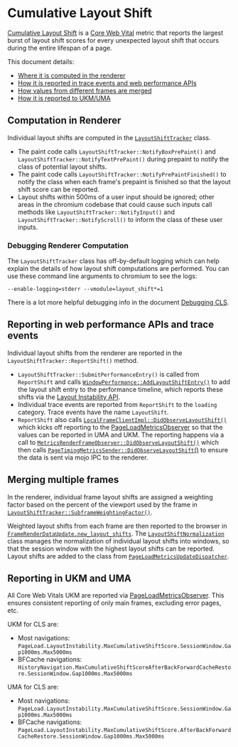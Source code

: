# Cumulative Layout Shift

[Cumulative Layout Shift](https://web.dev/cls) is a
[Core Web Vital](https://web.dev/vitals) metric that reports the largest burst
of layout shift scores for every unexpected layout shift that occurs during the
entire lifespan of a page.

This document details:
* [Where it is computed in the renderer](#Computation-in-Renderer)
* [How it is reported in trace events and web performance APIs](#Reporting-in-web-performance-APIs-and-trace-events)
* [How values from different frames are merged](#Merging-multiple-frames)
* [How it is reported to UKM/UMA](#Reporting-in-UKM-and-UMA)

## Computation in Renderer

Individual layout shifts are computed in the
[`LayoutShiftTracker`](/third_party/blink/renderer/core/layout/layout_shift_tracker.cc)
class.

* The paint code calls `LayoutShiftTracker::NotifyBoxPrePaint()` and
  `LayoutShiftTracker::NotifyTextPrePaint()` during prepaint to notify the class
  of potential layout shifts.
* The paint code calls `LayoutShiftTracker::NotifyPrePaintFinished()` to notify
  the class when each frame's prepaint is finished so that the layout shift
  score can be reported.
* Layout shifts within 500ms of a user input should be ignored; other areas in
  the chromium codebase that could cause such inputs call methods like
  `LayoutShiftTracker::NotifyInput()` and `LayoutShiftTracker::NotifyScroll()`
  to inform the class of these user inputs.

### Debugging Renderer Computation

The `LayoutShiftTracker` class has off-by-default logging which can help explain
 the details of how layout shift computations are performed. You can use these
 command line arguments to chromium to see the logs:

`--enable-logging=stderr --vmodule=layout_shift*=1`

There is a lot more helpful debugging info in the document
[Debugging CLS](https://bit.ly/debug-cls).

## Reporting in web performance APIs and trace events

Individual layout shifts from the renderer are reported in the
`LayoutShiftTracker::ReportShift()` method.

* `LayoutShiftTracker::SubmitPerformanceEntry()` is called from `ReportShift`
  and calls [`WindowPerformance::AddLayoutShiftEntry()`](https://source.chromium.org/chromium/chromium/src/+/main:third_party/blink/renderer/core/timing/window_performance.cc;drc=054e08864177603f17edbc111db7ebc8586906bd;bpv=0;bpt=0;l=621)
  to add the layout shift entry to the performance timeline, which reports these
  shifts via the
  [Layout Instability API](https://wicg.github.io/layout-instability/).
* Individual trace events are reported from `ReportShift` to the `loading`
  category. Trace events have the name `LayoutShift`.
* `ReportShift` also calls
  [`LocalFrameClientImpl::DidObserveLayoutShift()`](https://source.chromium.org/chromium/chromium/src/+/main:third_party/blink/renderer/core/frame/local_frame_client_impl.cc;l=730;drc=054e08864177603f17edbc111db7ebc8586906bd;bpv=1;bpt=1?q=metrics_render_frame_observer.cc&ss=chromium%2Fchromium%2Fsrc)
  which kicks off reporting to the
  [PageLoadMetricsObserver](/chrome/browser/page_load_metrics/observers/README.md)
  so that the values can be reported in UMA and UKM. The reporting happens via a
  call to
  [`MetricsRenderFrameObserver::DidObserveLayoutShift()`](https://source.chromium.org/chromium/chromium/src/+/main:components/page_load_metrics/renderer/metrics_render_frame_observer.cc;l=145;bpv=1;bpt=1?q=metrics_render_frame_observer.cc&ss=chromium%2Fchromium%2Fsrc)
  which then calls
  [`PageTimingMetricsSender::DidObserveLayoutShift`()](https://source.chromium.org/chromium/chromium/src/+/main:components/page_load_metrics/renderer/page_timing_metrics_sender.cc;l=103;drc=054e08864177603f17edbc111db7ebc8586906bd?q=page_timing_metrics_sender.h&ss=chromium%2Fchromium%2Fsrc)
  to ensure the data is sent via mojo IPC to the renderer.

## Merging multiple frames

In the renderer, individual frame layout shifts are assigned a weighting factor
based on the percent of the viewport used by the frame in
[`LayoutShiftTracker::SubframeWeightingFactor()`](https://source.chromium.org/chromium/chromium/src/+/main:third_party/blink/renderer/core/layout/layout_shift_tracker.cc;l=478;bpv=1;bpt=1).

Weighted layout shifts from each frame are then reported to the browser in
[`FrameRenderDataUpdate.new_layout_shifts`](https://source.chromium.org/chromium/chromium/src/+/main:components/page_load_metrics/common/page_load_metrics.mojom;drc=054e08864177603f17edbc111db7ebc8586906bd;bpv=1;bpt=1;l=310). The
[`LayoutShiftNormalization`](/components/page_load_metrics/browser/layout_shift_normalization.cc)
class manages the normalization of individual layout shifts into windows, so
that the session window with the highest layout shifts can be reported. Layout
shifts are added to the class from
[`PageLoadMetricsUpdateDispatcher`](/components/page_load_metrics/browser/page_load_metrics_update_dispatcher.cc).

## Reporting in UKM and UMA

All Core Web Vitals UKM are reported via
[PageLoadMetricsObserver](/chrome/browser/page_load_metrics/observers/README.md).
This ensures consistent reporting of only main frames, excluding error pages,
etc.

UKM for CLS are:
* Most navigations:
  `PageLoad.LayoutInstability.MaxCumulativeShiftScore.SessionWindow.Gap1000ms.Max5000ms`
* BFCache navigations:
  `HistoryNavigation.MaxCumulativeShiftScoreAfterBackForwardCacheRestore.SessionWindow.Gap1000ms.Max5000ms`

UMA for CLS are:
* Most navigations:
  `PageLoad.LayoutInstability.MaxCumulativeShiftScore.SessionWindow.Gap1000ms.Max5000ms`
* BFCache navigations:
  `PageLoad.LayoutInstability.MaxCumulativeShiftScore.AfterBackForwardCacheRestore.SessionWindow.Gap1000ms.Max5000ms`